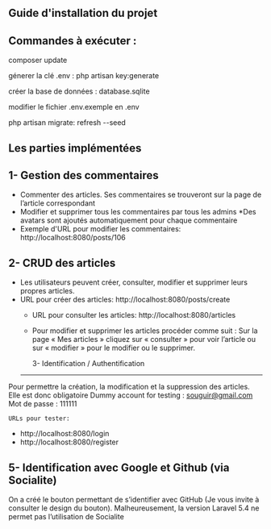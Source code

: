 ## Guide d'installation du projet

## Commandes à exécuter :
   
 
  <p>composer update</p>
  <p>génerer la clé .env :  php artisan key:generate</p>
  <p>créer la base de données : database.sqlite </p>
  <p>modifier le fichier .env.exemple en .env </p>
  <p>php artisan migrate: refresh --seed</p>
             
  ## Les parties implémentées
     
   1- Gestion des commentaires
   ------------------------------
  * Commenter des articles. Ses commentaires se trouveront sur la page de l’article correspondant
  * Modifier et supprimer tous les commentaires par tous les admins
*Des avatars sont ajoutés automatiquement pour chaque commentaire
  * Exemple d'URL pour modifier les commentaires: http://localhost:8080/posts/106
 

 
     
     
   2- CRUD des articles
   ----------------------
   * Les utilisateurs peuvent créer, consulter, modifier et supprimer leurs propres articles.
* URL pour créer des articles: http://localhost:8080/posts/create
   * URL pour consulter les articles: http://localhost:8080/articles
   * Pour modifier et supprimer les articles procéder comme suit :
Sur la page « Mes articles » cliquez sur « consulter » pour voir l’article ou sur « modifier » pour le modifier ou le supprimer.
     
     3- Identification / Authentification
   ----------------------------------------------------------------------------------
Pour permettre la création, la modification et la suppression des articles. Elle est donc obligatoire
Dummy account for testing : 
souguir@gmail.com
Mot de passe : 111111

    URLs pour tester:
   * http://localhost:8080/login
   * http://localhost:8080/register
     
        
   5- Identification avec Google et Github (via Socialite)
   --------------------------------------------------------------
  On a créé le bouton permettant de s’identifier avec GitHub (Je vous invite à consulter le design du bouton). Malheureusement, la version Laravel 5.4 ne permet pas l’utilisation de Socialite
